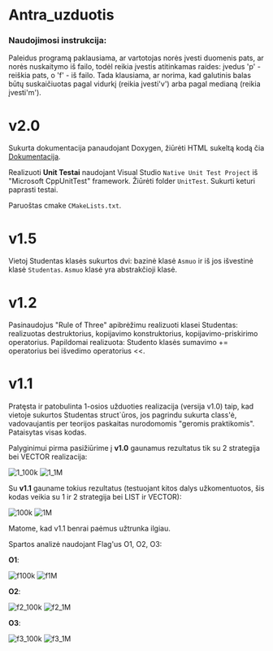 # Antra_uzduotis

### Naudojimosi instrukcija:
Paleidus programą paklausiama, ar vartotojas norės įvesti duomenis pats, ar norės nuskaitymo iš failo, todėl reikia įvestis atitinkamas raides: įvedus 'p' - reiškia pats, o 'f' - iš failo. Tada klausiama, ar norima, kad galutinis balas būtų suskaičiuotas pagal vidurkį (reikia įvesti'v') arba pagal medianą (reikia įvesti'm'). 

# v2.0
Sukurta dokumentacija panaudojant Doxygen, žiūrėti HTML sukeltą kodą čia [Dokumentacija](https://github.com/vaivapilk/Antra_uzduotis/tree/Dokumentacija). 

Realizuoti **Unit Testai** naudojant Visual Studio `Native Unit Test Project` iš "Microsoft CppUnitTest" framework. Žiūrėti folder `UnitTest`. Sukurti keturi paprasti testai.

Paruoštas cmake `CMakeLists.txt`.

# v1.5
Vietoj Studentas klasės sukurtos dvi: bazinė klasė `Asmuo` ir iš jos išvestinė klasė `Studentas`. `Asmuo` klasė yra abstrakčioji klasė.

# v1.2
Pasinaudojus "Rule of Three" apibrėžimu realizuoti klasei Studentas: realizuotas destruktorius, kopijavimo konstruktorius, kopijavimo-priskirimo operatorius.
Papildomai realizuota: Studento klasės sumavimo += operatorius bei išvedimo operatorius <<.

# v1.1

Pratęsta ir patobulinta 1-osios užduoties realizacija (versija v1.0) taip, kad vietoje sukurtos Studentas struct`ūros, jos pagrindu sukurta class'ė, vadovaujantis per teorijos paskaitas nurodomomis "geromis praktikomis". Pataisytas visas kodas.

Palyginimui pirma pasižiūrime į **v1.0** gaunamus rezultatus tik su 2 strategija bei VECTOR realizacija:

![1_100k](https://user-images.githubusercontent.com/56174822/144641818-f4ac3ea8-53a5-42f7-9680-fd3e9a878669.PNG)
![1_1M](https://user-images.githubusercontent.com/56174822/144641829-795333f3-4b24-41f8-ae40-66137550dfa2.PNG)

Su **v1.1** gauname tokius rezultatus (testuojant kitos dalys užkomentuotos, šis kodas veikia su 1 ir 2 strategija bei LIST ir VECTOR):

![100k](https://user-images.githubusercontent.com/56174822/144641887-7a9d5c14-1ac8-45a8-bd74-1958462f035d.PNG)
![1M](https://user-images.githubusercontent.com/56174822/144641896-088185fd-8af7-426c-b362-5be902b43967.PNG)

Matome, kad v1.1 benrai paėmus užtrunka ilgiau.

Spartos analizė naudojant Flag'us O1, O2, O3:

**O1**:

![f100k](https://user-images.githubusercontent.com/56174822/144644349-54e58d8d-a98f-4073-ae72-064f89c0205a.PNG)
![f1M](https://user-images.githubusercontent.com/56174822/144644361-a6a275b8-f2ba-438e-a66d-b091a7c5f000.PNG)

**O2**:

![f2_100k](https://user-images.githubusercontent.com/56174822/144644505-ea592725-2e3d-4119-90d1-64824524c297.PNG)
![f2_1M](https://user-images.githubusercontent.com/56174822/144644509-56414eae-bc32-43f1-9ea1-b925ff8042a3.PNG)

**O3**:

![f3_100k](https://user-images.githubusercontent.com/56174822/144644530-67547a03-3199-41f0-a568-f258a18db8ad.PNG)
![f3_1M](https://user-images.githubusercontent.com/56174822/144644539-4fe42027-0131-498b-a0b9-26df87959145.PNG)
